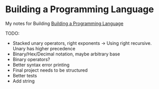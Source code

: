 # Building a Programming Language

My notes for Building [Building a Programming Language](https://classpert.com/classpertx/courses/building-a-programming-language/cohort)

TODO:
- Stacked unary operators, right exponents -> Using right recursive. Unary has higher precedence
- Binary/Hex/Decimal notation, maybe arbitrary base
- Binary operators?
- Better syntax error printing
- Final project needs to be structured
- Better tests
- Add string

